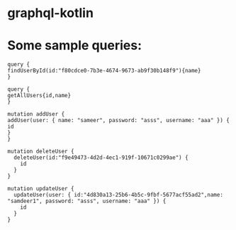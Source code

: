 # graphql-kotlin

# Some sample queries:

```
query {
findUserById(id:"f80cdce0-7b3e-4674-9673-ab9f30b148f9"){name}
}
```

```
query {
getAllUsers{id,name}
}
```

```
mutation addUser {
addUser(user: { name: "sameer", password: "asss", username: "aaa" }) {
id
}
}
```

```
mutation deleteUser {
  deleteUser(id:"f9e49473-4d2d-4ec1-919f-10671c0299ae") {
    id
  }
}
```

```
mutation updateUser {
  updateUser(user: { id:"4d830a13-25b6-4b5c-9fbf-5677acf55ad2",name: "samdeer1", password: "asss", username: "aaa" }) {
    id
  }
}
```
